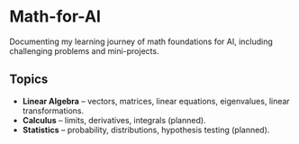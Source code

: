 # Math-for-AI
Documenting my learning journey of math foundations for AI, including challenging problems and mini-projects.
## Topics
- **Linear Algebra** – vectors, matrices, linear equations, eigenvalues, linear transformations.
- **Calculus** – limits, derivatives, integrals (planned).
- **Statistics** – probability, distributions, hypothesis testing (planned).
